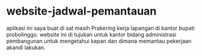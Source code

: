 # website-jadwal-pemantauan
aplikasi ini saya buat di sat masih Prakering kerja lapangan di kantor bupati probolinggo. website ini di tujukan untuk kantor bidang administrasi pembangunan untuk mengetahui kapan dan dimana memantau pekerjaan akandi lakukan.
